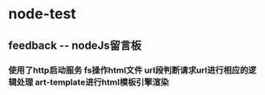 # node-test

## feedback   -- nodeJs留言板 
### 使用了http启动服务  fs操作html文件  url段判断请求url进行相应的逻辑处理  art-template进行html模板引擎渲染